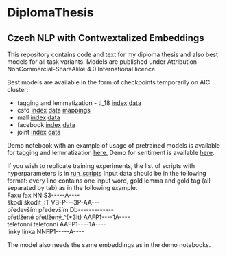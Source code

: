# DiplomaThesis
## Czech NLP with Contwextalized Embeddings

This repository contains code and text for my diploma thesis and also best models for all task variants. Models are published under Attribution-NonCommercial-ShareAlike 4.0 International licence.

Best models are available in the form of checkpoints temporarily on AIC cluster:
* tagging and lemmatization - tl_18 [index](aic.ufal.mff.cuni.cz/~doubrap1/ch18.index) [data](aic.ufal.mff.cuni.cz/~doubrap1/ch18.data-00000-of-00001)
* csfd [index](aic.ufal.mff.cuni.cz/~doubrap1/sentiment_analysis.py-2021-07-05_115521-a=16,bs=2,b=...index) [data](aic.ufal.mff.cuni.cz/~doubrap1/sentiment_analysis.py-2021-07-05_115521-a=16,bs=2,b=...data-00000-of-00001) [mappings](aic.ufal.mff.cuni.cz/~doubrap1/mappings.pickle)
* mall [index](aic.ufal.mff.cuni.cz/~doubrap1/sentiment_analysis.py-2021-06-08_234151-a=12,bs=4,b=...index) [data](aic.ufal.mff.cuni.cz/~doubrap1/sentiment_analysis.py-2021-06-08_234151-a=12,bs=4,b=...data-00000-of-00001)
* facebook [index](aic.ufal.mff.cuni.cz/~doubrap1/sentiment_analysis.py-2021-06-08_172844-a=12,bs=4,b=...index) [data](aic.ufal.mff.cuni.cz/~doubrap1/sentiment_analysis.py-2021-06-08_172844-a=12,bs=4,b=...data-00000-of-00001)
* joint [index](aic.ufal.mff.cuni.cz/~doubrap1/sentiment_analysis.py-2021-07-02_181019-a=32,bs=1,b=...index) [data](aic.ufal.mff.cuni.cz/~doubrap1/sentiment_analysis.py-2021-07-02_181019-a=32,bs=1,b=...data-00000-of-00001)

Demo notebook with an example of usage of pretrained models is available for tagging and lemmatization [here.](https://github.com/flower-go/DiplomaThesis/blob/b02bdb7288090379ffab5bdf624d7453a2a8a5e8/Taggin_and_Lemmatization_Working_Example.ipynb)
Demo for sentiment is available [here](https://github.com/flower-go/DiplomaThesis/blob/8d408e6a122d33b651dd0d37937969cc6c4f350a/sentiment_example.ipynb).

If you wish to replicate training experiments, the list of scripts with hyperparameters is in [run_scripts](https://github.com/flower-go/DiplomaThesis/blob/51cce14ea3d6834c9249325016f9cf4b80af871d/run_experiments)
Input data should be in the following format: every line contains one input word, gold lemma and gold tag (all separated by tab) as in the following example.  
Faxu	fax	NNIS3-----A----  
škodí	škodit_:T	VB-P---3P-AA---  
především	především	Db-------------  
přetížené	přetížený_^(*3it)	AAFP1----1A----  
telefonní	telefonní	AAFP1----1A----  
linky	linka	NNFP1-----A----  

The model also needs the same embeddings as in the demo notebooks. 

